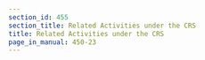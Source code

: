 ```yaml
---
section_id: 455
section_title: Related Activities under the CRS
title: Related Activities under the CRS
page_in_manual: 450-23
---
```


